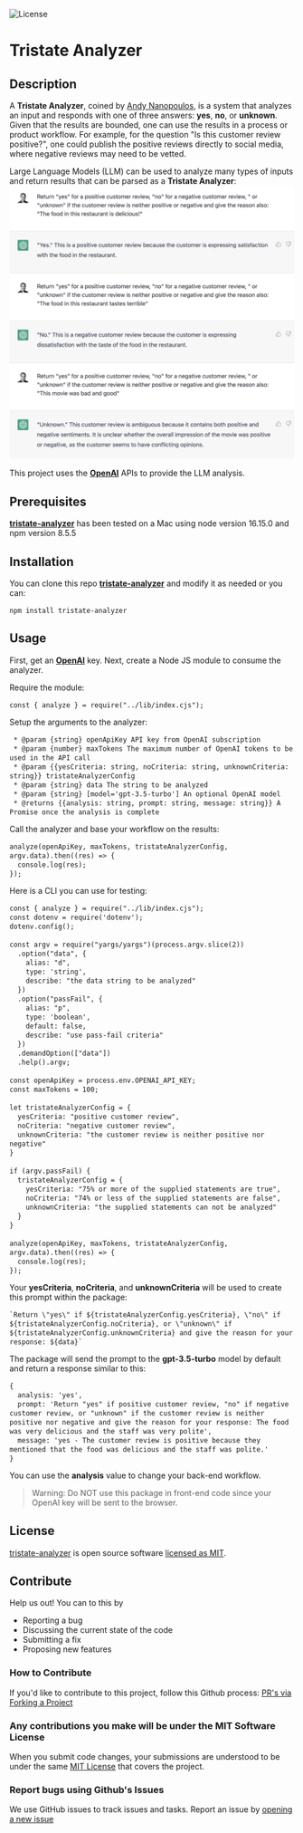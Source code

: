 ![License](https://img.shields.io/github/license/ananopoulos/tristate-analyzer)

# Tristate Analyzer

## Description
A **Tristate Analyzer**, coined by [Andy Nanopoulos](https://www.andynanopoulos.com), is a system that analyzes an input and responds with one of three answers: **yes**, **no**, or **unknown**. Given that the results are bounded, one can use the results in a process or product workflow. For example, for the question "Is this customer review positive?", one could publish the positive reviews directly to social media, where negative reviews may need to be vetted. 

Large Language Models (LLM) can be used to analyze many types of inputs and return results that can be parsed as a **Tristate Analyzer**:
![](readme-resources/example.png)

 This project uses the [**OpenAI**](https://platform.openai.com) APIs to provide the LLM analysis.



## Prerequisites

[**tristate-analyzer**](https://github.com/ananopoulos/tristate-analyzer) has been tested on a Mac using node version 16.15.0 and npm version 8.5.5

## Installation

You can clone this repo [**tristate-analyzer**](https://github.com/ananopoulos/tristate-analyzer) and modify it as needed or you can:
```
npm install tristate-analyzer
```

## Usage
First, get an [**OpenAI**](https://platform.openai.com) key. Next, create a Node JS module to consume the analyzer. 

Require the module:

```
const { analyze } = require("../lib/index.cjs");
```

Setup the arguments to the analyzer:

```
 * @param {string} openApiKey API key from OpenAI subscription
 * @param {number} maxTokens The maximum number of OpenAI tokens to be used in the API call
 * @param {{yesCriteria: string, noCriteria: string, unknownCriteria: string}} tristateAnalyzerConfig 
 * @param {string} data The string to be analyzed
 * @param {string} [model='gpt-3.5-turbo'] An optional OpenAI model
 * @returns {{analysis: string, prompt: string, message: string}} A Promise once the analysis is complete
 ```

Call the analyzer and base your workflow on the results:

```
analyze(openApiKey, maxTokens, tristateAnalyzerConfig, argv.data).then((res) => {
  console.log(res);
});
```

Here is a CLI you can use for testing:

```
const { analyze } = require("../lib/index.cjs");
const dotenv = require('dotenv');
dotenv.config();

const argv = require("yargs/yargs")(process.argv.slice(2))
  .option("data", {
    alias: "d",
    type: 'string',
    describe: "the data string to be analyzed"
  })
  .option("passFail", {
    alias: "p",
    type: 'boolean',
    default: false,
    describe: "use pass-fail criteria"
  })
  .demandOption(["data"])
  .help().argv;

const openApiKey = process.env.OPENAI_API_KEY;
const maxTokens = 100;

let tristateAnalyzerConfig = {
  yesCriteria: "positive customer review",
  noCriteria: "negative customer review",
  unknownCriteria: "the customer review is neither positive nor negative"
}

if (argv.passFail) {
  tristateAnalyzerConfig = {
    yesCriteria: "75% or more of the supplied statements are true",
    noCriteria: "74% or less of the supplied statements are false",
    unknownCriteria: "the supplied statements can not be analyzed"
  }
}

analyze(openApiKey, maxTokens, tristateAnalyzerConfig, argv.data).then((res) => {
  console.log(res);
});
```

Your **yesCriteria**, **noCriteria**, and **unknownCriteria** will be used to create this prompt within the package:

```
`Return \"yes\" if ${tristateAnalyzerConfig.yesCriteria}, \"no\" if ${tristateAnalyzerConfig.noCriteria}, or \"unknown\" if ${tristateAnalyzerConfig.unknownCriteria} and give the reason for your response: ${data}`
```
The package will send the prompt to the **gpt-3.5-turbo** model by default and return a response similar to this:

```
{
  analysis: 'yes',
  prompt: 'Return "yes" if positive customer review, "no" if negative customer review, or "unknown" if the customer review is neither positive nor negative and give the reason for your response: The food was very delicious and the staff was very polite',
  message: 'yes - The customer review is positive because they mentioned that the food was delicious and the staff was polite.'
}
```
You can use the **analysis** value to change your back-end workflow.

> Warning: Do NOT use this package in front-end code since your OpenAI key will be sent to the browser.

## License

[tristate-analyzer](https://github.com/ananopoulos/tristate-analyzer) is open source software [licensed as MIT](https://github.com/ananopoulos/create-yourstack-app/LICENSE).

## Contribute
Help us out! You can to this by

- Reporting a bug
- Discussing the current state of the code
- Submitting a fix
- Proposing new features

### How to Contribute
If you'd like to contribute to this project, follow this Github process:
[PR's via Forking a Project](https://docs.github.com/en/get-started/quickstart/contributing-to-projects
)

### Any contributions you make will be under the MIT Software License
When you submit code changes, your submissions are understood to be under the same [MIT License](http://choosealicense.com/licenses/mit/) that covers the project.

### Report bugs using Github's Issues
We use GitHub issues to track issues and tasks. Report an issue by [opening a new issue](https://github.com/ananopoulos/tristate-analyzer/issues)
